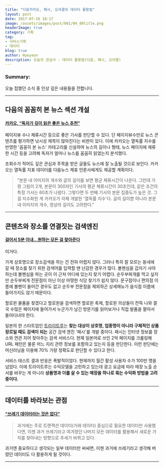 ```yaml
---
title: "다음카카오, 패시, 오라클의 데이터 활용법"
layout: post
date: 2017-07-16 18:17
image: /assets/images/post/001/04_00title.png
headerImage: true
category: 기획
tag:
- 서비스기획
- 데이터
blog: true
author: Hyeyeon
description: 오늘의 관심사 - 데이터 활용법(다음, 패시, 오라클)
---
```


### Summary:

오늘 접했던 소식 중 인상 깊은 내용들을 전합니다.

---

## 다음의 꼼꼼히 본 뉴스 섹션 개설

#### [카카오, “독자가 깊이 읽은 좋은 뉴스 추천”](http://www.bloter.net/archives/285101)

페이지뷰 수나 체류시간 등으로 좋은 기사를 판단할 수 있다. 단 페이지뷰수만로 뉴스 콘텐츠를 평가하면 낚시성 제목이 많아진다는 비판이 있다. 이에 카카오는 열독률 지수를 반영한 '꼼꼼히 본 뉴스' 카테고리를 신설하여 뉴스의 길이나 형태, 뉴스 페이지에 체류한 시간 등을 고려해 독자가 얼마나 뉴스를 꼼꼼히 읽었는지 분석했다.

조회수가 적어도 깊은 관심과 주목을 받은 글들도 뉴스에 잘 노출될 것으로 보인다. 카카오는 열독률 지표 데이터를 다음뉴스 제휴 언론사에게도 제공할 계획이다.

> "본문 내 이미지의 개수와 글의 길이를 보면 평균 체류시간이 나온다. 그런데 가령 그림이 2개, 본문이 300자인 기사의 평균 체류시간이 30초인데, 같은 조건의 특정 기사는 60초가 나왔다. 그렇다면 두 번째 기사의 본문 집중도가 높은 것. 그걸 지수화한 게 카카오가 자체 개발한 '열독률 지수'다. 글의 길이뿐 아니라 본문 내 이미지의 개수, 영상의 길이도 고려한다."

---

## 콘텐츠와 장소를 연결짓는 검색엔진

#### [걸어서 5분 이내…원하는 모든 걸 찾아준다](http://www.venturesquare.net/751098)

이거다.

가게 상호명으로 장소검색을 하는 건 전혀 어렵지 않다. 그러나 특히 잘 모르는 동네에 갈 때 장소를 찾기 위한 검색어를 입력할 땐 난감한 경우가 많다. 볼펜심을 갑자기 사야 하는데 볼펜심을 파는 곳이 이 근처 어디에 있는지 찾기 어렵다. 순두부찌개를 먹고 싶지만 순두부찌개 전문점이 아닌 이상 마땅한 식당 찾기가 쉽지 않다. 문구점이나 편의점 이름에 볼펜이 들어간 경우도 없고 순두부 전문점을 제외하곤 상세메뉴가 음식점 이름에 들어가지도 않기 때문이다.

할로윈 물품을 찾겠다고 할로윈을 검색하면 할로윈 축제, 할로윈 의상들이 잔뜩 나와 결국 수많은 페이지에 들어가서 누군가가 남긴 방문기를 읽어보거나 직접 발품을 팔아서 돌아다녀야 한다.

일본의 한 스타트업인 [트라이트루](http://www.tritrue.com)는 **찾는 대상이 상호명, 업종명이 아니라 구체적인 상품 장르일 때도 검색이 되는** 공간 검색 엔진 '패시'를 개발 중이다. 패시는 인터넷 정보를 장소와 연관 지어 찾아주는 검색 서비스다. 현재 일본어로 쓰인 2억 페이지를 크롤링해 URL 패턴은 물론 어느 지리 관련 정보를 포함하고 있는지 등을 판단한다. 이런 판단에는 머신러닝을 이용해 70% 가량 정확도로 판단할 수 있다고 한다.

서비스 테스트 결과 반응은 폭발적이었다. 현재까지 월간 활성 사용자 수가 100만 명을 넘었다. 이에 트라이트루는 수익모델을 고민하고 있는데 광고 요금에 따라 매장 노출 순서를 바꾸는 게 아니라 **상품명과 이를 살 수 있는 매장을 하나로 묶는 수익화 방법을 고려 중이다.**

---

## 데이터를 바라보는 관점

#### [“쓰레기 데이터라는 것은 없다”](http://www.zdnet.co.kr/news/news_view.asp?artice_id=20170712115928)

> 과거에는 주로 트랜잭션 데이터(거래 데이터) 중심으로 필요한 데이터만 사용했다면, 이젠 과거 쓰레기라고 여겨졌던 나머지 모든 데이터를 활용해서 새로운 가치를 찾아내는 방향으로 추세가 바뀌고 있다.

과거엔 중요하다고 생각되는 일부 데이터만 써싸면, 이젠 과거에 쓰레기라고 생각해 버렸던 데이터도 다 활용하게 될 것이다.

---

